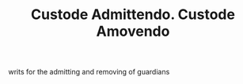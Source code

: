 ---
title: Custode Admittendo. Custode Amovendo
letter: C
permalink: "/definitions/bld-custode-admittendo-custode-amovendo.html"
body: writs for the admitting and removing of guardians
published_at: '2018-07-07'
source: Black's Law Dictionary 2nd Ed (1910)
layout: post
---